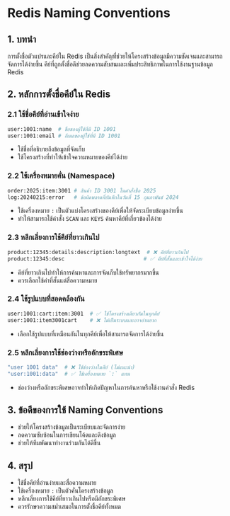 # Redis Naming Conventions

## 1. บทนำ
การตั้งชื่อตัวแปรและคีย์ใน Redis เป็นสิ่งสำคัญที่ช่วยให้โครงสร้างข้อมูลมีความชัดเจนและสามารถจัดการได้ง่ายขึ้น คีย์ที่ถูกตั้งชื่อดีช่วยลดความสับสนและเพิ่มประสิทธิภาพในการใช้งานฐานข้อมูล Redis

## 2. หลักการตั้งชื่อคีย์ใน Redis

### 2.1 ใช้ชื่อคีย์ที่อ่านเข้าใจง่าย
```bash
user:1001:name  # ชื่อของผู้ใช้ที่มี ID 1001
user:1001:email # อีเมลของผู้ใช้ที่มี ID 1001
```
- ใช้ชื่อที่อธิบายถึงข้อมูลที่จัดเก็บ
- ใช้โครงสร้างที่ทำให้เข้าใจความหมายของคีย์ได้ง่าย

### 2.2 ใช้เครื่องหมายคั่น (Namespace)
```bash
order:2025:item:3001 # สินค้า ID 3001 ในคำสั่งซื้อ 2025
log:20240215:error   # ข้อผิดพลาดที่บันทึกในวันที่ 15 กุมภาพันธ์ 2024
```
- ใช้เครื่องหมาย `:` เป็นตัวแบ่งโครงสร้างของคีย์เพื่อให้จัดระเบียบข้อมูลง่ายขึ้น
- ทำให้สามารถใช้คำสั่ง `SCAN` และ `KEYS` ค้นหาคีย์ที่เกี่ยวข้องได้ง่าย

### 2.3 หลีกเลี่ยงการใช้คีย์ที่ยาวเกินไป
```bash
product:12345:details:description:longtext  # ❌ คีย์ที่ยาวเกินไป
product:12345:desc                         # ✅ คีย์ที่สั้นและเข้าใจได้ง่าย
```
- คีย์ที่ยาวเกินไปทำให้การค้นหาและการจัดเก็บใช้ทรัพยากรมากขึ้น
- ควรเลือกใช้คำที่สั้นแต่สื่อความหมาย

### 2.4 ใช้รูปแบบที่สอดคล้องกัน
```bash
user:1001:cart:item:3001  # ✅ ใช้โครงสร้างเดียวกันในทุกคีย์
user:1001:item3001cart    # ❌ ไม่เป็นระบบและอาจอ่านยาก
```
- เลือกใช้รูปแบบที่เหมือนกันในทุกคีย์เพื่อให้สามารถจัดการได้ง่ายขึ้น

### 2.5 หลีกเลี่ยงการใช้ช่องว่างหรืออักขระพิเศษ
```bash
"user 1001 data"  # ❌ ใช้ช่องว่างในคีย์ (ไม่แนะนำ)
"user:1001:data"  # ✅ ใช้เครื่องหมาย `:` แทน
```
- ช่องว่างหรืออักขระพิเศษอาจทำให้เกิดปัญหาในการค้นหาหรือใช้งานคำสั่ง Redis

## 3. ข้อดีของการใช้ Naming Conventions
- ช่วยให้โครงสร้างข้อมูลเป็นระเบียบและจัดการง่าย
- ลดความซับซ้อนในการเขียนโค้ดและดึงข้อมูล
- ช่วยให้ทีมพัฒนาทำงานร่วมกันได้ดีขึ้น

## 4. สรุป
- ใช้ชื่อคีย์ที่อ่านง่ายและสื่อความหมาย
- ใช้เครื่องหมาย `:` เป็นตัวคั่นโครงสร้างข้อมูล
- หลีกเลี่ยงการใช้คีย์ที่ยาวเกินไปหรือมีอักขระพิเศษ
- ควรรักษาความสม่ำเสมอในการตั้งชื่อคีย์ทั้งหมด


